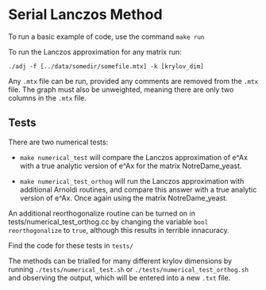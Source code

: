 # Serial Lanczos Method

To run a basic example of code, use the command ```make run```

To run the Lanczos approximation for any matrix run:
```
./adj -f [../data/somedir/somefile.mtx] -k [krylov_dim]
```
Any ```.mtx``` file can be run, provided any comments are removed from the ```.mtx``` file. The graph must also be unweighted, meaning there are only two columns in the ```.mtx``` file. 

## Tests

There are two numerical tests:

- ```make numerical_test``` will compare the Lanczos approximation of e^Ax with a true analytic version of e^Ax for the matrix NotreDame_yeast.

- ```make numerical_test_orthog``` will run the Lanczos approximation with additional Arnoldi routines, and compare this answer with a true analytic version of e^Ax. Once again using the matrix NotreDame_yeast.

An additional reorthogonalize routine can be turned on in tests/numerical_test_orthog.cc by changing the variable ```bool reorthogonalize``` to ```true```, although this results in terrible innacuracy.

Find the code for these tests in ```tests/```

The methods can be trialled for many different krylov dimensions by running ```./tests/numerical_test.sh``` or ```./tests/numerical_test_orthog.sh``` and observing the output, which will be entered into a new ```.txt``` file.

